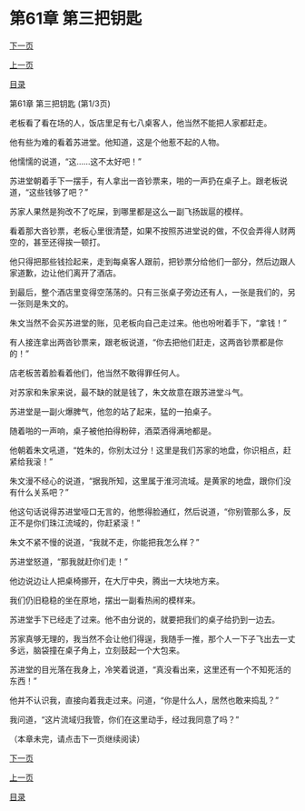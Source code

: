 <h1>第61章  第三把钥匙</h1>
            <div><p><a href="./0181_%E7%AC%AC61%E7%AB%A0_%E7%AC%AC%E4%B8%89%E6%8A%8A%E9%92%A5%E5%8C%99.md">下一页</a></p><p><a href="./0179_%E7%AC%AC60%E7%AB%A0_%E9%94%81%E9%BE%99%E4%BA%95.md">上一页</a></p><p><a href="../">目录</a></p></div>
            <div><p>第61章  第三把钥匙 (第1/3页)</p><p>老板看了看在场的人，饭店里足有七八桌客人，他当然不能把人家都赶走。</p><p>他有些为难的看着苏进堂。他知道，这是个他惹不起的人物。</p><p>他懦懦的说道，“这……这不太好吧！”</p><p>苏进堂朝着手下一摆手，有人拿出一沓钞票来，啪的一声扔在桌子上。跟老板说道，“这些钱够了吧？”</p><p>苏家人果然是狗改不了吃屎，到哪里都是这么一副飞扬跋扈的模样。</p><p>看着那大沓钞票，老板心里很清楚，如果不按照苏进堂说的做，不仅会弄得人财两空的，甚至还得挨一顿打。</p><p>他只得把那些钱捡起来，走到每桌客人跟前，把钞票分给他们一部分，然后边跟人家道歉，边让他们离开了酒店。</p><p>到最后，整个酒店里变得空荡荡的。只有三张桌子旁边还有人，一张是我们的，另一张则是朱文的。</p><p>朱文当然不会买苏进堂的账，见老板向自己走过来。他也吩咐着手下，“拿钱！”</p><p>有人接连拿出两沓钞票来，跟老板说道，“你去把他们赶走，这两沓钞票都是你的！”</p><p>店老板苦着脸看着他们，他当然不敢得罪任何人。</p><p>对苏家和朱家来说，最不缺的就是钱了，朱文故意在跟苏进堂斗气。</p><p>苏进堂是一副火爆脾气，他忽的站了起来，猛的一拍桌子。</p><p>随着啪的一声响，桌子被他拍得粉碎，酒菜洒得满地都是。</p><p>他朝着朱文吼道，“姓朱的，你别太过分！这里是我们苏家的地盘，你识相点，赶紧给我滚！”</p><p>朱文漫不经心的说道，“据我所知，这里属于淮河流域。是黄家的地盘，跟你们没有什么关系吧？”</p><p>他这句话说得苏进堂哑口无言的，他憋得脸通红，然后说道，“你别管那么多，反正不是你们珠江流域的，你赶紧滚！”</p><p>朱文不紧不慢的说道，“我就不走，你能把我怎么样？”</p><p>苏进堂怒道，“那我就赶你们走！”</p><p>他边说边让人把桌椅挪开，在大厅中央，腾出一大块地方来。</p><p>我们仍旧稳稳的坐在原地，摆出一副看热闹的模样来。</p><p>苏进堂手下已经走了过来。他不由分说的，就要把我们的桌子给扔到一边去。</p><p>苏家真够无理的，我当然不会让他们得逞，我随手一推，那个人一下子飞出去一丈多远，脑袋撞在桌子角上，立刻鼓起一个大包来。</p><p>苏进堂的目光落在我身上，冷笑着说道，“真没看出来，这里还有一个不知死活的东西！”</p><p>他并不认识我，直接向着我走过来。问道，“你是什么人，居然也敢来捣乱？”</p><p>我问道，“这片流域归我管，你们在这里动手，经过我同意了吗？”</p><p>（本章未完，请点击下一页继续阅读）</p></div>
            <div><p><a href="./0181_%E7%AC%AC61%E7%AB%A0_%E7%AC%AC%E4%B8%89%E6%8A%8A%E9%92%A5%E5%8C%99.md">下一页</a></p><p><a href="./0179_%E7%AC%AC60%E7%AB%A0_%E9%94%81%E9%BE%99%E4%BA%95.md">上一页</a></p><p><a href="../">目录</a></p></div>